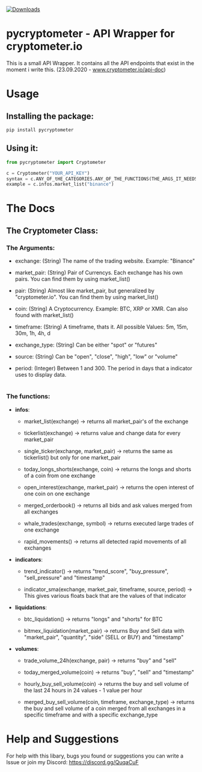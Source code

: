 [![Downloads](https://pepy.tech/badge/pycryptometer)](https://pepy.tech/project/pycryptometer)

# pycryptometer - API Wrapper for cryptometer.io

This is a small API Wrapper. It contains all the API endpoints that exist in the moment i write this. (23.09.2020 - www.cryptometer.io/api-doc)


# Usage

## Installing the package:

```pip install pycryptometer```

## Using it:

```py
from pycryptometer import Cryptometer

c = Cryptometer("YOUR_API_KEY")
syntax = c.ANY_OF_tHE_CATEGORIES.ANY_OF_THE_FUNCTIONS(THE_ARGS_IT_NEEDS)
example = c.infos.market_list("binance")
```

# The Docs
## The Cryptometer Class:

### The Arguments:

- exchange: (String) The name of the trading website. Example: "Binance"

- market_pair: (String) Pair of Currencys. Each exchange has his own pairs. You can find them by using market_list()

- pair: (String) Almost like market_pair, but generalized by "cryptometer.io". You can find them by using market_list()

- coin: (String) A Cryptocurrency. Example: BTC, XRP or XMR. Can also found with market_list()

- timeframe: (String) A timeframe, thats it. All possible Values: 5m, 15m, 30m, 1h, 4h, d

- exchange_type: (String) Can be either "spot" or "futures"

- source: (String) Can be "open", "close", "high", "low" or "volume"

- period: (Integer) Between 1 and 300. The period in days that a indicator uses to display data.

#

### The functions:
- **infos**:

    - market_list(exchange) -> returns all market_pair's of the exchange

    - tickerlist(exchange) -> returns value and change data for every market_pair

    - single_ticker(exchange, market_pair) -> returns the same as tickerlist() but only for one market_pair

    - today_longs_shorts(exchange, coin) -> returns the longs and shorts of a coin from one exchange

    - open_interest(exchange, market_pair) -> returns the open interest of one coin on one exchange

    - merged_orderbook() -> returns all bids and ask values merged from all exchanges

    - whale_trades(exchange, symbol) -> returns executed large trades of one exchange

    - rapid_movements() -> returns all detected rapid movements of all exchanges

- **indicators**:

    - trend_indicator() -> returns "trend_score", "buy_pressure", "sell_pressure" and "timestamp"

    - indicator_sma(exchange, market_pair, timeframe, source, period) -> This gives various floats back that are the values of that indicator

- **liquidations**:

    - btc_liquidation() -> returns "longs" and "shorts" for BTC

    - bitmex_liquidation(market_pair) -> returns Buy and Sell data with "market_pair", "quantity", "side" (SELL or BUY) and "timestamp"

- **volumes**:

    - trade_volume_24h(exchange, pair) -> returns "buy" and "sell"

    - today_merged_volume(coin) -> returns "buy", "sell" and "timestamp"

    - hourly_buy_sell_volume(coin) -> returns the buy and sell volume of the last 24 hours in 24 values - 1 value per hour

    - merged_buy_sell_volume(coin, timeframe, exchange_type) -> returns the buy and sell volume of a coin merged from all exchanges in a specific timeframe and with a specific exchange_type

# Help and Suggestions

For help with this libary, bugs you found or suggestions you can write a Issue or join my Discord: https://discord.gg/QuqaCuF
